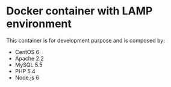 # Docker container with LAMP environment

This container is for development purpose and is composed by:

- CentOS 6
- Apache 2.2
- MySQL 5.5
- PHP 5.4
- Node.js 6